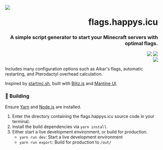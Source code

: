[Website]: https://flags.happys.icu
[Website Badge]: https://img.shields.io/badge/Website-202b38?labelColor=202b38&logo=html5&logoColor=white&style=flat-square
[Support]: https://encode42.dev/support
[Support Badge]: https://img.shields.io/discord/646517284453613578?color=7289da&labelColor=7289da&label=​&logo=discord&logoColor=white&style=flat-square
[Codacy]: https://app.codacy.com/gh/Encode42/flags.happys.icu/dashboard
[Codacy Badge]: https://img.shields.io/codacy/grade/fcab733f761c4c09a0216f89feb95797?color=172B4D&labelColor=172B4D&label=​&logo=codacy&style=flat-square

<img src=".github/assets/badge.svg" align="left">

<div align="right">

# flags.happys.icu
### A simple script generator to start your Minecraft servers with optimal flags.

[![][Website Badge]][Website] [![][Support Badge]][Support]  
[![][Codacy Badge]][Codacy]
</div>

Includes many configuration options such as Aikar's flags, automatic restarting, and Pterodactyl overhead calculation.

Inspired by [startmc.sh](https://startmc.sh), built with [Blitz.js](https://blitzjs.com) and [Mantine UI](https://mantine.dev).

### 🔨 Building
Ensure [Yarn](https://yarnpkg.com) and [Node.js](https://nodejs.org/en) are installed.

1. Enter the directory containing the flags.happys.icu source code in your terminal.
2. Install the build dependencies via `yarn install`.
3. Either start a live development environment, or build for production.
   - `yarn run dev`: Start a live development environment
   - `yarn run export`: Build for production to `/out/`
